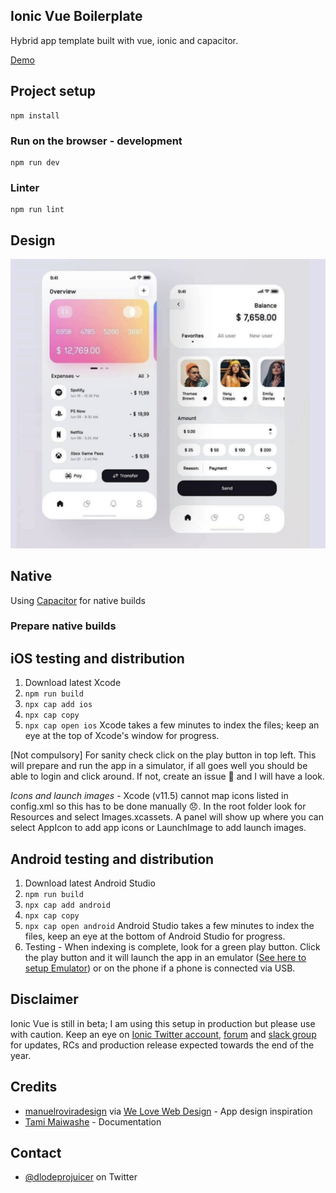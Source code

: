 ## Ionic Vue Boilerplate

Hybrid app template built with vue, ionic and capacitor.

[Demo](https://ionic-vue-template-01.netlify.app)

## Project setup
```
npm install
```

### Run on the browser - development
```
npm run dev
```

### Linter
```
npm run lint
```

## Design
![alt text](/design.png "Logo Title Text 1")

## Native

Using [Capacitor](https://capacitorjs.com/docs/getting-started) for native builds

### Prepare native builds

## iOS testing and distribution
1. Download latest Xcode
2. `npm run build`
3. `npx cap add ios`
3. `npx cap copy`
4. `npx cap open ios` Xcode takes a few minutes to index the files; keep an eye at the top of Xcode's window for progress.

[Not compulsory] For sanity check click on the play button in top left. This will prepare and run the app in a simulator, if all goes well you should be able to login and click around. If not, create an issue 🤷 and I will have a look.

*Icons and launch images* - Xcode (v11.5) cannot map icons listed in config.xml so this has to be done manually 😞. In the root folder look for Resources and select Images.xcassets. A panel will show up where you can select AppIcon to add app icons or LaunchImage to add launch images.

## Android testing and distribution
1. Download latest Android Studio
2. `npm run build`
3. `npx cap add android`
3. `npx cap copy`
4. `npx cap open android` Android Studio takes a few minutes to index the files, keep an eye at the bottom of Android Studio for progress.
5. Testing - When indexing is complete, look for a green play button. Click the play button and it will launch the app in an emulator ([See here to setup Emulator](https://developer.android.com/studio/run/managing-avds)) or on the phone if a phone is connected via USB.

## Disclaimer
Ionic Vue is still in beta; I am using this setup in production but please use with caution. Keep an eye on [Ionic Twitter account](https://twitter.com/Ionicframework), [forum](https://forum.ionicframework.com/) and [slack group](https://ionic-worldwide.slack.com) for updates, RCs and production release expected towards the end of the year.

## Credits
-  [manuelroviradesign](https://www.instagram.com/manuelroviradesign/) via [We Love Web Design](https://www.instagram.com/p/CC1GFMrBB6T/) - App design inspiration
- [Tami Maiwashe](https://www.linkedin.com/in/tami-maiwashe-32824a19a/) - Documentation

## Contact
- [@dlodeprojuicer](https://twitter.com/dlodeprojuicer) on Twitter
